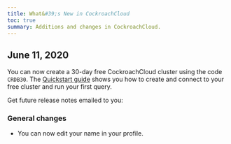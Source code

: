 ```yaml
---
title: What&#39;s New in CockroachCloud
toc: true
summary: Additions and changes in CockroachCloud.
---
```


## June 11, 2020

You can now create a 30-day free CockroachCloud cluster using the code `CRDB30`. The [Quickstart guide](../cockroachcloud/cockroachcloud-quickstart.html) shows you how to create and connect to your free cluster and run your first query.

Get future release notes emailed to you:

<div class="hubspot-install-form install-form-1 clearfix">
    <script>
        hbspt.forms.create({
            css: '',
            cssClass: 'install-form',
            portalId: '1753393',
            formId: '39686297-81d2-45e7-a73f-55a596a8d5ff',
            formInstanceId: 1,
            target: '.install-form-1'
        });
    </script>
</div>

### General changes

- You can now edit your name in your profile.
